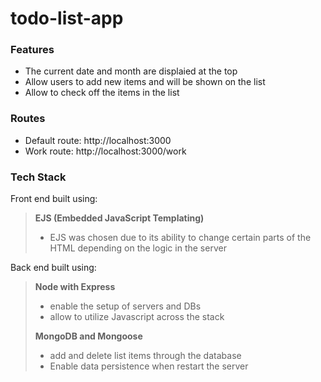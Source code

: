 # todo-list-app

### Features
- The current date and month are displaied at the top
- Allow users to add new items and will be shown on the list
- Allow to check off the items in the list

### Routes
- Default route: http://localhost:3000
- Work route: http://localhost:3000/work

### Tech Stack
Front end built using:
> **EJS (Embedded JavaScript Templating)**
> - EJS was chosen due to its ability to change certain parts of the HTML depending on the logic in the server


Back end built using:
> **Node with Express**
> - enable the setup of servers and DBs
> - allow to utilize Javascript across the stack
> 
> **MongoDB and Mongoose**
> - add and delete list items through the database
> - Enable data persistence when restart the server
